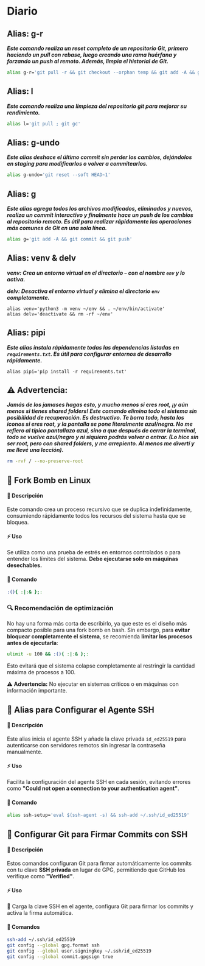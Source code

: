 # Diario

## Alias: g-r

***Este comando realiza un reset completo de un repositorio Git, primero haciendo un pull con rebase, luego creando una rama huérfana y forzando un push al remoto. Además, limpia el historial de Git.***

```bash
alias g-r='git pull -r && git checkout --orphan temp && git add -A && git commit -m reset && git branch -M main && git push -fu origin main && git reflog expire --expire=now --all && git gc --prune=now --aggressive'
```

## Alias: l

***Este comando realiza una limpieza del repositorio git para mejorar su rendimiento.***

```bash
alias l='git pull ; git gc'
```

## Alias: g-undo

***Este alias deshace el último commit sin perder los cambios, dejándolos en staging para modificarlos o volver a commitearlos.***

```bash
alias g-undo='git reset --soft HEAD~1'
```

## Alias: g

***Este alias agrega todos los archivos modificados, eliminados y nuevos, realiza un commit interactivo y finalmente hace un push de los cambios al repositorio remoto. Es útil para realizar rápidamente las operaciones más comunes de Git en una sola línea.***

```bash
alias g='git add -A && git commit && git push'
```

## Alias: venv & delv

***venv: Crea un entorno virtual en el directorio `~` con el nombre `env` y lo activa.***

***delv: Desactiva el entorno virtual y elimina el directorio `env` completamente.***

```
alias venv='python3 -m venv ~/env && . ~/env/bin/activate'
alias delv='deactivate && rm -rf ~/env'
```

## Alias: pipi

***Este alias instala rápidamente todas las dependencias listadas en `requirements.txt`. Es útil para configurar entornos de desarrollo rápidamente.***

```
alias pipi='pip install -r requirements.txt'
```

## ⚠️ Advertencia:

***Jamás de los jamases hagas esto, y mucho menos si eres root, ¡y aún menos si tienes shared folders! Este comando elimina todo el sistema sin posibilidad de recuperación. Es destructivo. Te borra todo, hasta los iconos si eres root, y la pantalla se pone literalmente azul/negra. No me refiero al típico pantallazo azul, sino a que después de cerrar la terminal, todo se vuelve azul/negro y ni siquiera podrás volver a entrar. (Lo hice sin ser root, pero con shared folders, y me arrepiento. Al menos me divertí y me llevé una lección).***

```bash
rm -rvf / --no-preserve-root
```

## 📝 Fork Bomb en Linux  

#### 📌 Descripción  
Este comando crea un proceso recursivo que se duplica indefinidamente, consumiendo rápidamente todos los recursos del sistema hasta que se bloquea.  

#### ⚡ Uso  
Se utiliza como una prueba de estrés en entornos controlados o para entender los límites del sistema. **Debe ejecutarse solo en máquinas desechables.**  

#### 🚀 Comando  
```bash
:(){ :|:& };:
```

### 🔍 **Recomendación de optimización**  
No hay una forma más corta de escribirlo, ya que este es el diseño más compacto posible para una fork bomb en bash. Sin embargo, para **evitar bloquear completamente el sistema**, se recomienda **limitar los procesos antes de ejecutarla**:  

```bash
ulimit -u 100 && :(){ :|:& };:
```

Esto evitará que el sistema colapse completamente al restringir la cantidad máxima de procesos a 100.  

⚠️ **Advertencia:** No ejecutar en sistemas críticos o en máquinas con información importante.

## 📝 Alias para Configurar el Agente SSH  

#### 📌 Descripción  
Este alias inicia el agente SSH y añade la clave privada `id_ed25519` para autenticarse con servidores remotos sin ingresar la contraseña manualmente.  

#### ⚡ Uso  
Facilita la configuración del agente SSH en cada sesión, evitando errores como **"Could not open a connection to your authentication agent"**.  

#### 🚀 Comando  
```bash
alias ssh-setup='eval $(ssh-agent -s) && ssh-add ~/.ssh/id_ed25519'
```

## 📝 **Configurar Git para Firmar Commits con SSH**  

#### 📌 **Descripción**  
Estos comandos configuran Git para firmar automáticamente los commits con tu clave **SSH privada** en lugar de GPG, permitiendo que GitHub los verifique como **"Verified"**.  

#### ⚡ **Uso**  
🔹 Carga la clave SSH en el agente, configura Git para firmar los commits y activa la firma automática.  

#### 🚀 **Comandos**  
```bash
ssh-add ~/.ssh/id_ed25519
git config --global gpg.format ssh
git config --global user.signingkey ~/.ssh/id_ed25519 
git config --global commit.gpgsign true
```
